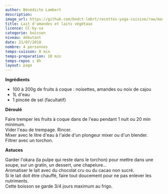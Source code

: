```yaml
---
author: Bénédicte Lambert
description: 
image_url: https://github.com/bndct-lmbrt/recettes-yoga-cuisine/raw/master/medias/lait-vegetal.jpg
title: Lait d'amandes et laits végétaux 
licence: CC-by-sa
categorie: boisson
niveau: débutant
date: 21/07/2018
nombre: 4 personnes
temps-cuisson: 0 min
temps-preparation: 10 min
temps-repos : 8h
layout: page
---
```



**Ingrédients**  
 

* 100 à 200g de fruits à coque : noisettes, amandes ou noix de cajou
* 1L d'eau
* 1 pincée de sel (facultatif)


**Déroulé**

Faire tremper les fruits à coque dans de l'eau pendant 1 nuit ou 20 min minimum.  
Vider l'eau de trempage. Rincer.   
Mixer avec le litre d'eau à l'aide d'un plongeur mixer ou d'un blender.  
Filtrer avec un torchon.  


**Astuces** 

Garder l'okara (la pulpe qui reste dans le torchon) pour mettre dans une soupe, sur un gratin, un dessert, une chapelure...  
Aromatiser le lait avec du chocolat cru ou du cacao non sucré.  
Si le lait doit être chauffé, faire tout doucement pour ne pas enlever les nutriments.  
Cette boisson se garde 3/4 jours maximum au frigo.  
